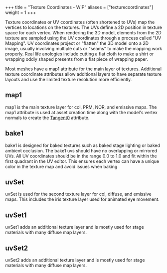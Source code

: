 +++
title = "Texture Coordinates - WIP"
aliases = ["texturecoordinates"]
weight = 1
+++

Texture coordinates or UV coordinates (often shortened to UVs) map the vertices to locations on the textures. The UVs define a 2D position in texture space for each vertex. When rendering the 3D model, elements from the 2D texture are sampled using the UV coordinates through a process called "UV Mapping". UV coordinates project or "flatten" the 3D model onto a 2D image, usually involving multiple cuts or "seams" to make the mapping work properly. Real life anologies include cutting a flat cloth to make a shirt or wrapping oddly shaped presents from a flat piece of wrapping paper.

Most meshes have a map1 attribute for the main layer of textures. Additional texture coordinate attributes allow additional layers to have separate texture layouts and use the limited texture resolution more efficiently.

## map1
map1 is the main texture layer for col, PRM, NOR, and emissive maps. The map1 attribute is used at asset creation time along with the model's vertex normals to create the [Tangent0](../vertex_attributes) attribute.

## bake1
bake1 is designed for baked textures such as baked stage lighting or baked ambient occlusion. The bake1 uvs should have no overlapping or mirrored UVs. All UV coordinates should be in the range 0.0 to 1.0 and fit within the first quadrant in the UV editor. This ensures each vertex can have a unique color in the texture map and avoid issues when baking.

## uvSet
uvSet is used for the second texture layer for col, diffuse, and emissive maps. This includes the iris texture layer used for animated eye movement.

## uvSet1 
uvSet1 adds an additional texture layer and is mostly used for stage materials with many diffuse map layers.

## uvSet2
uvSet2 adds an additional texture layer and is mostly used for stage materials with many diffuse map layers.
